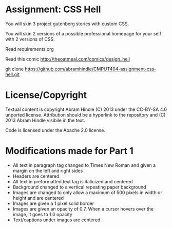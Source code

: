 Assignment: CSS Hell
====================

You will skin 3 project gutenberg stories with custom CSS.

You will skin 2 versions of a possible professional homepage for your
self with 2 versions of CSS.

Read requirements.org

Read this comic http://theoatmeal.com/comics/design_hell

git clone https://github.com/abramhindle/CMPUT404-assignment-css-hell.git

License/Copyright
=================

Textual content is copyright Abram Hindle (C) 2013 under the CC-BY-SA
4.0 unported license. Attribution should be a hyperlink to the
repository and (C) 2013 Abram Hindle visibile in the text.

Code is licensed under the Apache 2.0 license.

Modifications made for Part 1
==============================
- All text in paragraph tag changed to Times New Roman and given a margin on the left and right sides
- Headers are centered
- All text in preformatted text tag is italicized and centered
- Background changed to a vertical repeating paper background
- Images are changed to only allow a maximum of 500 pixels in width or height and are centered
- Images are given a 1 pixel solid border
- Images are given an opacity of 0.7. When a cursor hovers over the image, it goes to 1.0 opacity
- Text/captions under images are centered
